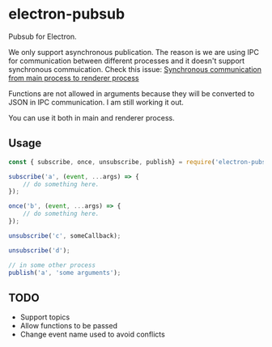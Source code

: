 # electron-pubsub

Pubsub for Electron.

We only support asynchronous publication. The reason is we are using IPC for communication between different processes and it doesn't support synchronous commuication. Check this issue: [Synchronous communication from main process to renderer process](https://github.com/electron/electron/issues/5750)

Functions are not allowed in arguments because they will be converted to JSON in IPC communication. I am still working it out.

You can use it both in main and renderer process.

## Usage
```javascript
const { subscribe, once, unsubscribe, publish} = require('electron-pubsub');

subscribe('a', (event, ...args) => {
    // do something here.
});

once('b', (event, ...args) => {
    // do something here.
});

unsubscribe('c', someCallback);

unsubscribe('d');

// in some other process
publish('a', 'some arguments');
```

## TODO

- Support topics
- Allow functions to be passed
- Change event name used to avoid conflicts
